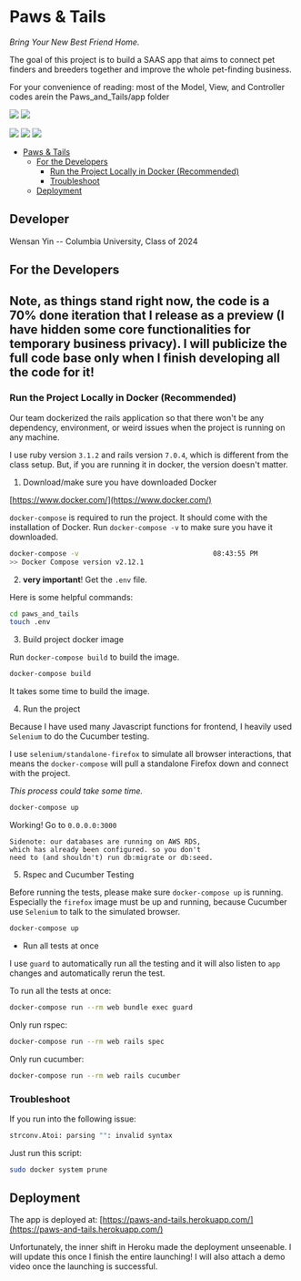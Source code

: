 # Paws & Tails

*Bring Your New Best Friend Home.*

The goal of this project is to build a SAAS app that aims to connect pet finders and breeders together and improve the whole pet-finding business.

For your convenience of reading: most of the Model, View, and Controller codes arein the Paws_and_Tails/app folder

![](https://img.shields.io/badge/ruby-3.1.2-informational) ![](https://img.shields.io/badge/rails-7.0.4-informational)

![](https://img.shields.io/badge/coverage-98%25-brightgreen) ![](https://img.shields.io/badge/build-passing-green) ![](https://img.shields.io/badge/tests-288%20passed-red)


<!-- @import "[TOC]" {cmd="toc" depthFrom=1 depthTo=6 orderedList=false} -->

<!-- code_chunk_output -->

- [Paws & Tails](#paws-tails)
  - [For the Developers](#for-the-developers)
    - [Run the Project Locally in Docker (Recommended)](#run-the-project-locally-in-docker-recommended)
    - [Troubleshoot](#troubleshoot)
  - [Deployment](#deployment)

<!-- /code_chunk_output -->

## Developer
Wensan Yin -- Columbia University, Class of 2024

## For the Developers

## Note, as things stand right now, the code is a 70% done iteration that I release as a preview (I have hidden some core functionalities for temporary business privacy). I will publicize the full code base only when I finish developing all the code for it!

### Run the Project Locally in Docker (Recommended)

Our team dockerized the rails application so that there won't be any dependency, environment, or weird issues when the project is running on any machine.

I use ruby version `3.1.2` and rails version `7.0.4`, which is different from the class setup. But, if you are running it in docker, the version doesn't matter.

1. Download/make sure you have downloaded Docker

[https://www.docker.com/](https://www.docker.com/)

`docker-compose` is required to run the project. It should come with the installation of Docker. Run `docker-compose -v` to make sure you have it downloaded.

```bash
docker-compose -v                                 08:43:55 PM
>> Docker Compose version v2.12.1
```

2. **very important**! Get the `.env` file.

Here is some helpful commands:

```bash 
cd paws_and_tails
touch .env
```


3. Build project docker image

Run `docker-compose build` to build the image.

```bash
docker-compose build
```

It takes some time to build the image.

4. Run the project

Because I have used many Javascript functions for frontend, I heavily used `Selenium` to do the Cucumber testing. 

I use `selenium/standalone-firefox` to simulate all browser interactions, that means the `docker-compose` will pull a standalone Firefox down and connect with the project. 

*This process could take some time.*

```bash 
docker-compose up
```

Working! Go to `0.0.0.0:3000`

    Sidenote: our databases are running on AWS RDS,
    which has already been configured. so you don't 
    need to (and shouldn't) run db:migrate or db:seed.

5. Rspec and Cucumber Testing

Before running the tests, please make sure `docker-compose up` is running. Especially the `firefox` image must be up and running, because Cucumber use `Selenium` to talk to the simulated browser.

```bash
docker-compose up
```

- Run all tests at once

I use `guard` to automatically run all the testing and it will also listen to `app` changes and automatically rerun the test.

To run all the tests at once:

```bash 
docker-compose run --rm web bundle exec guard
```

Only run rspec:

```bash 
docker-compose run --rm web rails spec
```

Only run cucumber:

```bash 
docker-compose run --rm web rails cucumber
```

### Troubleshoot

If you run into the following issue:

```bash
strconv.Atoi: parsing "": invalid syntax
```

Just run this script:

```bash
sudo docker system prune
```

## Deployment

The app is deployed at: [https://paws-and-tails.herokuapp.com/](https://paws-and-tails.herokuapp.com/)

Unfortunately, the inner shift in Heroku made the deployment unseenable. I will update this once I finish the entire launching! I will also attach a demo video once the launching is successful.
